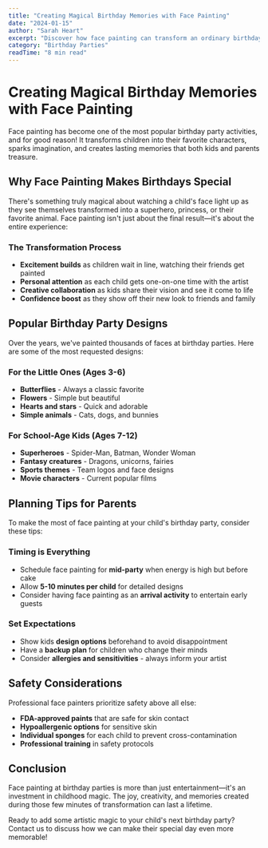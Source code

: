 ```yaml
---
title: "Creating Magical Birthday Memories with Face Painting"
date: "2024-01-15"
author: "Sarah Heart"
excerpt: "Discover how face painting can transform an ordinary birthday party into an extraordinary celebration that kids will remember forever."
category: "Birthday Parties"
readTime: "8 min read"
---
```


# Creating Magical Birthday Memories with Face Painting

Face painting has become one of the most popular birthday party activities, and for good reason! It transforms children into their favorite characters, sparks imagination, and creates lasting memories that both kids and parents treasure.

## Why Face Painting Makes Birthdays Special

There's something truly magical about watching a child's face light up as they see themselves transformed into a superhero, princess, or their favorite animal. Face painting isn't just about the final result—it's about the entire experience:

### The Transformation Process
- **Excitement builds** as children wait in line, watching their friends get painted
- **Personal attention** as each child gets one-on-one time with the artist
- **Creative collaboration** as kids share their vision and see it come to life
- **Confidence boost** as they show off their new look to friends and family

## Popular Birthday Party Designs

Over the years, we've painted thousands of faces at birthday parties. Here are some of the most requested designs:

### For the Little Ones (Ages 3-6)
- **Butterflies** - Always a classic favorite
- **Flowers** - Simple but beautiful
- **Hearts and stars** - Quick and adorable
- **Simple animals** - Cats, dogs, and bunnies

### For School-Age Kids (Ages 7-12)
- **Superheroes** - Spider-Man, Batman, Wonder Woman
- **Fantasy creatures** - Dragons, unicorns, fairies
- **Sports themes** - Team logos and face designs
- **Movie characters** - Current popular films

## Planning Tips for Parents

To make the most of face painting at your child's birthday party, consider these tips:

### Timing is Everything
- Schedule face painting for **mid-party** when energy is high but before cake
- Allow **5-10 minutes per child** for detailed designs
- Consider having face painting as an **arrival activity** to entertain early guests

### Set Expectations
- Show kids **design options** beforehand to avoid disappointment
- Have a **backup plan** for children who change their minds
- Consider **allergies and sensitivities** - always inform your artist

## Safety Considerations

Professional face painters prioritize safety above all else:

- **FDA-approved paints** that are safe for skin contact
- **Hypoallergenic options** for sensitive skin
- **Individual sponges** for each child to prevent cross-contamination
- **Professional training** in safety protocols

## Conclusion

Face painting at birthday parties is more than just entertainment—it's an investment in childhood magic. The joy, creativity, and memories created during those few minutes of transformation can last a lifetime.

Ready to add some artistic magic to your child's next birthday party? Contact us to discuss how we can make their special day even more memorable!

